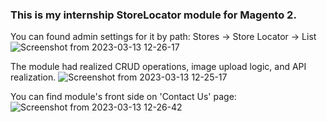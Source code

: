 ### This is my internship StoreLocator module for Magento 2.

You can found admin settings for it by path: Stores -> Store Locator -> List
![Screenshot from 2023-03-13 12-26-17](https://user-images.githubusercontent.com/91790934/224676152-4cd13d70-d5b5-4f96-bccd-b448b35a6314.png)

The module had realized CRUD operations, image upload logic, and API realization.
![Screenshot from 2023-03-13 12-25-17](https://user-images.githubusercontent.com/91790934/224676918-45643236-ef00-424d-9232-99a43c031442.png)

You can find module's front side on 'Contact Us' page:
![Screenshot from 2023-03-13 12-26-42](https://user-images.githubusercontent.com/91790934/224677655-a265dacf-88e8-4785-9453-9545a64386ec.png)

